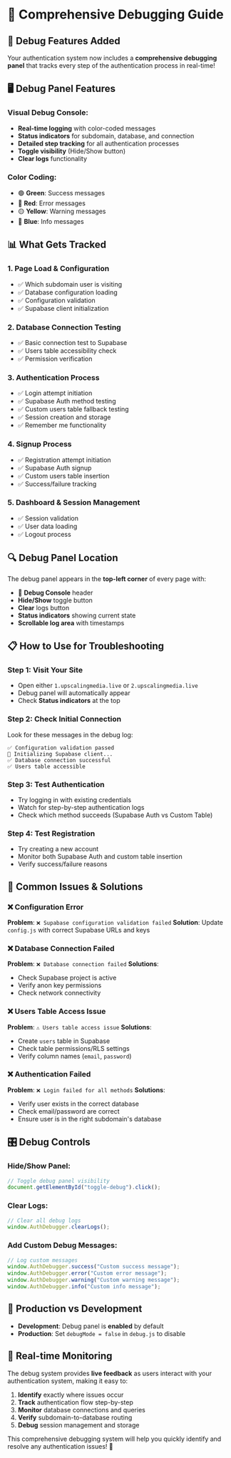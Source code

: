# 🔧 Comprehensive Debugging Guide

## 🎯 Debug Features Added

Your authentication system now includes a **comprehensive debugging panel** that tracks every step of the authentication process in real-time!

## 🖥️ Debug Panel Features

### Visual Debug Console:

- **Real-time logging** with color-coded messages
- **Status indicators** for subdomain, database, and connection
- **Detailed step tracking** for all authentication processes
- **Toggle visibility** (Hide/Show button)
- **Clear logs** functionality

### Color Coding:

- 🟢 **Green**: Success messages
- 🔴 **Red**: Error messages
- 🟡 **Yellow**: Warning messages
- 🔵 **Blue**: Info messages

## 📊 What Gets Tracked

### 1. **Page Load & Configuration**

- ✅ Which subdomain user is visiting
- ✅ Database configuration loading
- ✅ Configuration validation
- ✅ Supabase client initialization

### 2. **Database Connection Testing**

- ✅ Basic connection test to Supabase
- ✅ Users table accessibility check
- ✅ Permission verification

### 3. **Authentication Process**

- ✅ Login attempt initiation
- ✅ Supabase Auth method testing
- ✅ Custom users table fallback testing
- ✅ Session creation and storage
- ✅ Remember me functionality

### 4. **Signup Process**

- ✅ Registration attempt initiation
- ✅ Supabase Auth signup
- ✅ Custom users table insertion
- ✅ Success/failure tracking

### 5. **Dashboard & Session Management**

- ✅ Session validation
- ✅ User data loading
- ✅ Logout process

## 🔍 Debug Panel Location

The debug panel appears in the **top-left corner** of every page with:

- 🔧 **Debug Console** header
- **Hide/Show** toggle button
- **Clear** logs button
- **Status indicators** showing current state
- **Scrollable log area** with timestamps

## 📋 How to Use for Troubleshooting

### Step 1: **Visit Your Site**

- Open either `1.upscalingmedia.live` or `2.upscalingmedia.live`
- Debug panel will automatically appear
- Check **Status indicators** at the top

### Step 2: **Check Initial Connection**

Look for these messages in the debug log:

```
✅ Configuration validation passed
🔌 Initializing Supabase client...
✅ Database connection successful
✅ Users table accessible
```

### Step 3: **Test Authentication**

- Try logging in with existing credentials
- Watch for step-by-step authentication logs
- Check which method succeeds (Supabase Auth vs Custom Table)

### Step 4: **Test Registration**

- Try creating a new account
- Monitor both Supabase Auth and custom table insertion
- Verify success/failure reasons

## 🚨 Common Issues & Solutions

### ❌ **Configuration Error**

**Problem**: `❌ Supabase configuration validation failed`
**Solution**: Update `config.js` with correct Supabase URLs and keys

### ❌ **Database Connection Failed**

**Problem**: `❌ Database connection failed`
**Solutions**:

- Check Supabase project is active
- Verify anon key permissions
- Check network connectivity

### ❌ **Users Table Access Issue**

**Problem**: `⚠️ Users table access issue`
**Solutions**:

- Create `users` table in Supabase
- Check table permissions/RLS settings
- Verify column names (`email`, `password`)

### ❌ **Authentication Failed**

**Problem**: `❌ Login failed for all methods`
**Solutions**:

- Verify user exists in the correct database
- Check email/password are correct
- Ensure user is in the right subdomain's database

## 🎛️ Debug Controls

### Hide/Show Panel:

```javascript
// Toggle debug panel visibility
document.getElementById("toggle-debug").click();
```

### Clear Logs:

```javascript
// Clear all debug logs
window.AuthDebugger.clearLogs();
```

### Add Custom Debug Messages:

```javascript
// Log custom messages
window.AuthDebugger.success("Custom success message");
window.AuthDebugger.error("Custom error message");
window.AuthDebugger.warning("Custom warning message");
window.AuthDebugger.info("Custom info message");
```

## 📱 Production vs Development

- **Development**: Debug panel is **enabled** by default
- **Production**: Set `debugMode = false` in `debug.js` to disable

## 🔄 Real-time Monitoring

The debug system provides **live feedback** as users interact with your authentication system, making it easy to:

1. **Identify** exactly where issues occur
2. **Track** authentication flow step-by-step
3. **Monitor** database connections and queries
4. **Verify** subdomain-to-database routing
5. **Debug** session management and storage

This comprehensive debugging system will help you quickly identify and resolve any authentication issues! 🚀
